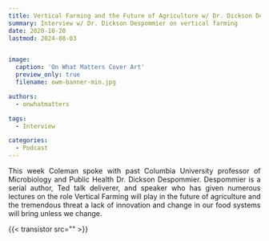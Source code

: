 ```yaml
---
title: Vertical Farming and the Future of Agriculture w/ Dr. Dickson Despommier
summary: Interview w/ Dr. Dickson Despommier on vertical farming
date: 2020-10-20
lastmod: 2024-08-03


image:
  caption: 'On What Matters Cover Art'
  preview_only: true
  filename: owm-banner-min.jpg

authors:
  - onwhatmatters

tags:
  - Interview

categories: 
  - Podcast
---
```


<div style="text-align: justify">
This week Coleman spoke with past Columbia University professor of Microbiology and Public Health Dr. Dickson Despommier. Despommier is a serial author, Ted talk deliverer, and speaker who has given numerous lectures on the role Vertical Farming will play in the future of agriculture and the tremendous threat a lack of innovation and change in our food systems will bring unless we change.

{{< transistor src="" >}}
</div>